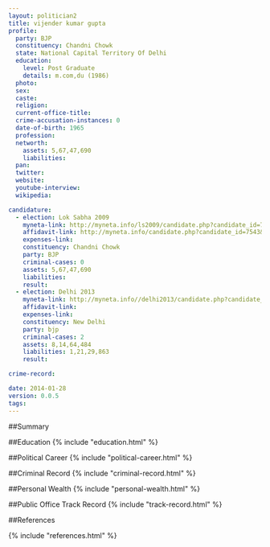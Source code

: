 ```yaml
---
layout: politician2
title: vijender kumar gupta
profile: 
  party: BJP
  constituency: Chandni Chowk
  state: National Capital Territory Of Delhi
  education: 
    level: Post Graduate
    details: m.com,du (1986)
  photo: 
  sex: 
  caste: 
  religion: 
  current-office-title: 
  crime-accusation-instances: 0
  date-of-birth: 1965
  profession: 
  networth: 
    assets: 5,67,47,690
    liabilities: 
  pan: 
  twitter: 
  website: 
  youtube-interview: 
  wikipedia: 

candidature: 
  - election: Lok Sabha 2009
    myneta-link: http://myneta.info/ls2009/candidate.php?candidate_id=7543
    affidavit-link: http://myneta.info/candidate.php?candidate_id=7543&scan=original
    expenses-link: 
    constituency: Chandni Chowk 
    party: BJP
    criminal-cases: 0
    assets: 5,67,47,690
    liabilities: 
    result:  
  - election: Delhi 2013
    myneta-link: http://myneta.info//delhi2013/candidate.php?candidate_id=64
    affidavit-link: 
    expenses-link: 
    constituency: New Delhi 
    party: bjp
    criminal-cases: 2
    assets: 8,14,64,484
    liabilities: 1,21,29,863
    result:  

crime-record: 

date: 2014-01-28
version: 0.0.5
tags: 
---
```

##Summary


##Education
{% include "education.html" %}


##Political Career
{% include "political-career.html" %}


##Criminal Record
{% include "criminal-record.html" %}


##Personal Wealth
{% include "personal-wealth.html" %}


##Public Office Track Record
{% include "track-record.html" %}


##References


{% include "references.html" %}